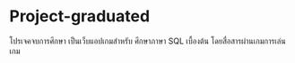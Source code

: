 # Project-graduated
โปรเจคจบการศึกษา เป็นเว็บแอปเกมสำหรับ ศึกษาภาษา SQL เบื้องต้น
โดยสื่อสารผ่านเกมการเล่นเกม
